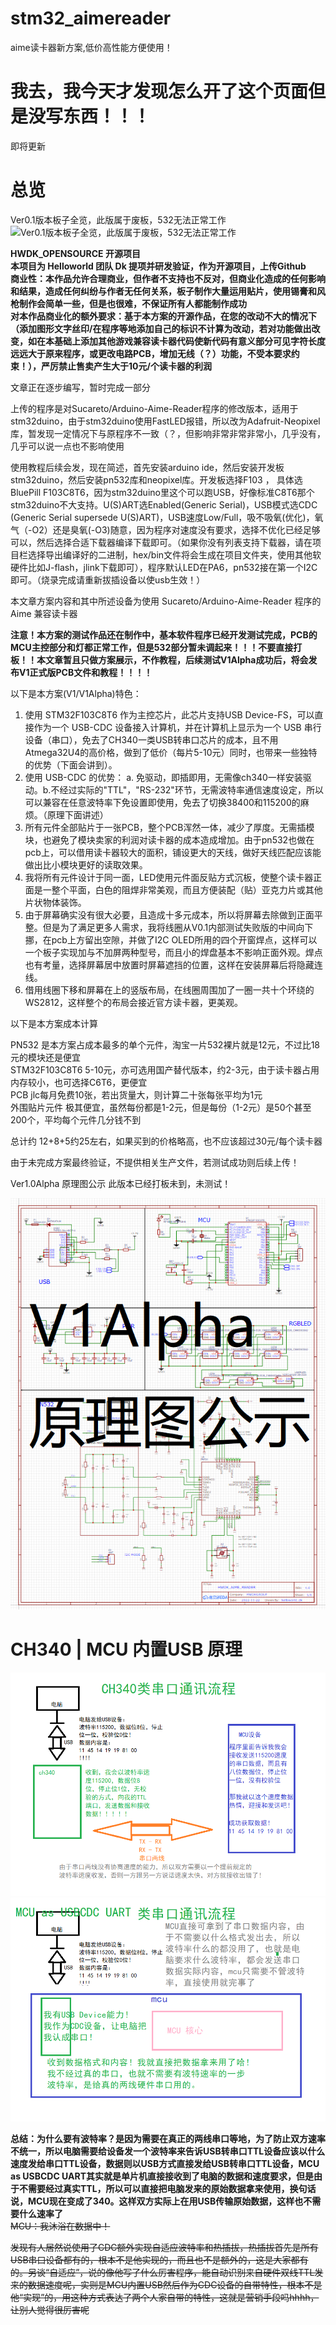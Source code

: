 # stm32_aimereader
aime读卡器新方案,低价高性能方便使用！
<h1> 我去，我今天才发现怎么开了这个页面但是没写东西！！！ </h1>
即将更新  

# 总览

Ver0.1版本板子全览，此版属于废板，532无法正常工作
![Ver0.1版本板子全览，此版属于废板，532无法正常工作](pictures/V0_1allview.jpg)

**HWDK_OPENSOURCE 开源项目**  
**本项目为 Helloworld 团队 Dk 提项并研发验证，作为开源项目，上传Github**  
**商业性：本作品允许合理商业，但作者不支持也不反对，但商业化造成的任何影响和结果，造成任何纠纷与作者无任何关系，板子制作大量运用贴片，使用锡膏和风枪制作会简单一些，但是也很难，不保证所有人都能制作成功**  
**对本作品商业化的额外要求：基于本方案的开源作品，在您的改动不大的情况下（添加图形文字丝印/在程序等地添加自己的标识不计算为改动，若对功能做出改变，如在本基础上添加其他游戏兼容读卡器代码使新代码有意义部分可见字符长度远远大于原来程序，或更改电路PCB，增加无线（？）功能，不受本要求约束！），严厉禁止售卖产生大于10元/个读卡器的利润**

文章正在逐步编写，暂时完成一部分

上传的程序是对Sucareto/Arduino-Aime-Reader程序的修改版本，适用于stm32duino，由于stm32duino使用FastLED报错，所以改为Adafruit-Neopixel库，暂发现一定情况下与原程序不一致（？，但影响非常非常非常小，几乎没有，几乎可以说一点也不影响使用

使用教程后续会发，现在简述，首先安装arduino ide，然后安装开发板stm32duino，然后安装pn532库和neopixel库。开发板选择F103 ， 具体选BluePill F103C8T6，因为stm32duino里这个可以跑USB，好像标准C8T6那个stm32duino不大支持。U(S)ART选Enabled(Generic Serial)，USB模式选CDC (Generic Serial supersede U(S)ART)，USB速度Low/Full，吸不吸氧(优化)，氧气（-O2）还是臭氧(-O3)随意，因为程序对速度没有要求，选择不优化已经足够可以，然后选择合适下载器编译下载即可。（如果你没有列表支持下载器，请在项目栏选择导出编译好的二进制，hex/bin文件将会生成在项目文件夹，使用其他软硬件比如J-flash，jlink下载即可），程序默认LED在PA6，pn532接在第一个I2C即可。（烧录完成请重新拔插设备以使usb生效！）

本文章方案内容和其中所述设备为使用 Sucareto/Arduino-Aime-Reader 程序的 Aime 兼容读卡器

**注意！本方案的测试作品还在制作中，基本软件程序已经开发测试完成，PCB的MCU主控部分和灯都正常工作，但是532部分暂未调起来！！！不要直接打板！！本文章暂且只做方案展示，不作教程，后续测试V1Alpha成功后，将会发布V1正式版PCB文件和教程！！！！**

以下是本方案(V1/V1Alpha)特色：  

1. 使用 STM32F103C8T6 作为主控芯片，此芯片支持USB Device-FS，可以直接作为一个 USB-CDC 设备接入计算机，并在计算机上显示为一个 USB 串行设备（串口），免去了CH340一类USB转串口芯片的成本，且不用Atmega32U4的高价格，做到了低价（每片5-10元）同时，也带来一些独特的优势（下面会讲到）。
2. 使用 USB-CDC 的优势： a. 免驱动，即插即用，无需像ch340一样安装驱动。b.不经过实际的"TTL"，"RS-232"环节，无需波特率通信速度设定，所以可以兼容在任意波特率下免设置即使用，免去了切换38400和115200的麻烦。（原理下面讲述）
3. 所有元件全部贴片于一张PCB，整个PCB浑然一体，减少了厚度。无需插模块，也避免了模块卖家的利润对读卡器的成本造成增加。由于pn532也做在pcb上，可以借用读卡器较大的面积，铺设更大的天线，做好天线匹配应该能做出比小模块更好的读取效果。
4. 我将所有元件设计于同一面，LED使用元件面反贴方式沉板，使整个读卡器正面是一整个平面，白色的阻焊非常美观，而且方便装配（贴）亚克力片或其他片状物体装饰。
5. 由于屏幕确实没有很大必要，且造成十多元成本，所以将屏幕去除做到正面平整。但是为了满足更多人需求，我将线圈从V0.1内部测试失败版的中间向下挪，在pcb上方留出空隙，并做了I2C OLED所用的四个开窗焊点，这样可以一个板子实现加与不加屏两种型号，而且小的焊盘基本不影响正面外观。焊点也有考量，选择屏幕居中放置时屏幕遮挡的位置，这样在安装屏幕后将隐藏连线。
5. 借用线圈下移和屏幕在上的竖版布局，在线圈周围加了一圈一共十个环绕的WS2812，这样整个的布局会接近官方读卡器，更美观。

以下是本方案成本计算

PN532 是本方案占成本最多的单个元件，淘宝一片532裸片就是12元，不过比18元的模块还是便宜    
STM32F103C8T6 5-10元，亦可选用国产替代版本，约2-3元，由于读卡器占用内存较小，也可选择C6T6，更便宜  
PCB jlc每月免费10张，若出货量大，则计算二十张每张平均为1元  
外围贴片元件 极其便宜，虽然每份都是1-2元，但是每份（1-2元）是50个甚至200个，平均每个元件几分钱不到  

总计约 12+8+5约25左右，如果买到的价格略高，也不应该超过30元/每个读卡器

由于未完成方案最终验证，不提供相关生产文件，若测试成功则后续上传！

Ver1.0Alpha 原理图公示 此版本已经打板未到，未测试！

![Ver1.0Alpha 原理图公示](pictures/SheetV1A.png)



# CH340 | MCU 内置USB 原理
![ch340](pictures/TYPE340.png)
![mcuascdc](pictures/TYPEORIGCDC.png)

**总结：为什么要有波特率？是因为需要在真正的两线串口等地，为了防止双方速率不统一，所以电脑需要给设备发一个波特率来告诉USB转串口TTL设备应该以什么速度发给串口TTL设备，数据则以USB方式直接发给USB转串口TTL设备，MCU as USBCDC UART其实就是单片机直接接收到了电脑的数据和速度要求，但是由于不需要经过真实TTL，所以可以直接把电脑发来的原始数据拿来使用，换句话说，MCU现在变成了340。这样双方实际上在用USB传输原始数据，这样也不需要什么速率了**  
~~MCU：我沐浴在数据中！~~

~~发现有人居然说使用了CDC额外实现自适应波特率和热插拔，热插拔首先是所有USB串口设备都有的，根本不是他实现的，而且也不是额外的，这是大家都有的。另谈“自适应”，说的像他写了什么厉害程序，能自动识别来自硬件双线TTL发来的数据速度呢，实则是MCU内置USB然后作为CDC设备的自带特性，根本不是他“实现”的，用这种方式表达了两个人家自带的特性，这就是营销手段吗hhhh，让别人觉得很厉害呢~~
